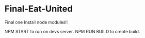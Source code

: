 # Final-Eat-United
Final one
Install node modules!!

NPM START to run on devs server.
NPM RUN BUILD to create build.